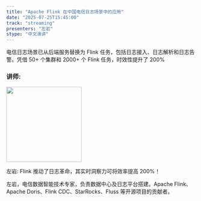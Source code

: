 ```yaml
---
title: "Apache Flink 在中国电信日志场景中的应用"
date: "2025-07-25T15:45:00"
track: "streaming"
presenters: "左岩"
stype: "中文演讲"
---
```


电信日志场景已从后端服务替换为 Flink 任务，包括日志接入、日志解析和日志告警。凭借 50+ 个集群和 2000+ 个 Flink 任务，时效性提升了 200%

### 讲师:

<img src="https://sessionize.com/image/3e2f-400o400o1-nyYsi4kXsTiAwBjfBy4BNP.png" width="200" /><br/>

左岩: Flink 推动了日志革命，其实时洞察力可将效率提高 200%！

左岩，电信数据智能技术专家，负责数据中心及日志平台搭建。Apache Flink、Apache Doris、Flink CDC、StarRocks、Fluss 等开源项目的贡献者。